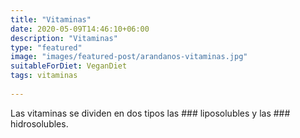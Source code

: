 ```yaml
---
title: "Vitaminas"
date: 2020-05-09T14:46:10+06:00
description: "Vitaminas"
type: "featured"
image: "images/featured-post/arandanos-vitaminas.jpg"
suitableForDiet: VeganDiet
tags: vitaminas
  
---
```

Las vitaminas se dividen en dos tipos las ### liposolubles y las ### hidrosolubles.
